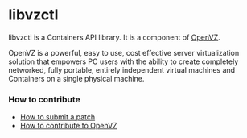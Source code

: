 libvzctl
========

libvzctl is a Containers API library. It is a component of
[OpenVZ](https://openvz.org/).

OpenVZ is a powerful, easy to use, cost effective server virtualization solution
that empowers PC users with the ability to create completely networked, fully
portable, entirely independent virtual machines and Containers on a single
physical machine.

### How to contribute

* [How to submit a patch](https://openvz.org/How_to_submit_patches)
* [How to contribute to OpenVZ](https://openvz.org/Contribute)
